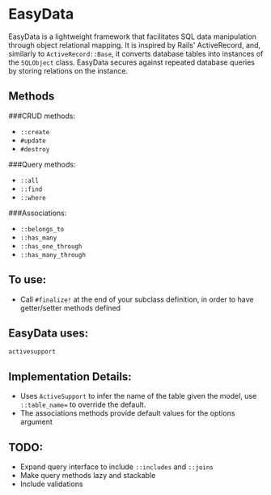 EasyData
========

EasyData is a lightweight framework that facilitates SQL data manipulation through object relational mapping. It is inspired by Rails' ActiveRecord, and, similarly to `ActiveRecord::Base`, it converts database tables into instances of the `SQLObject` class. EasyData secures against repeated database queries by storing relations on the instance.


Methods
-------

###CRUD methods:
* `::create`
* `#update`
* `#destroy`

###Query methods:
* `::all`
* `::find`
* `::where`

###Associations:
* `::belongs_to`
* `::has_many`
* `::has_one_through`
* `::has_many_through`


To use:
-------

* Call `#finalize!` at the end of your subclass definition, in order to have getter/setter methods defined


EasyData uses:
--------------

`activesupport`


Implementation Details:
-----------------------
* Uses `ActiveSupport` to infer the name of the table given the model,
use `::table_name=` to override the default.
* The associations methods provide default values for the options argument   

TODO:
-----
* Expand query interface to include `::includes` and `::joins`
* Make query methods lazy and stackable
* Include validations
